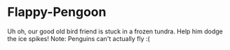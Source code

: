 # Flappy-Pengoon
Uh oh, our good old bird friend is stuck in a frozen tundra. Help him dodge the ice spikes! Note: Penguins can't actually fly :(
